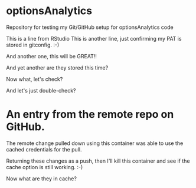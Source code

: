 # optionsAnalytics

Repository for testing my Git/GitHub setup for optionsAnalytics code

This is a line from RStudio This is another line, just confirming my PAT is stored in gitconfig. :-)

And another one, this will be GREAT!!

And yet another are they stored this time?

Now what, let's check?

And let's just double-check?

# An entry from the remote repo on GitHub.

The remote change pulled down using this container was able to use the cached credentials for the pull.

Returning these changes as a push, then I'll kill this container and see if the cache option is still working. :-)

Now what are they in cache?